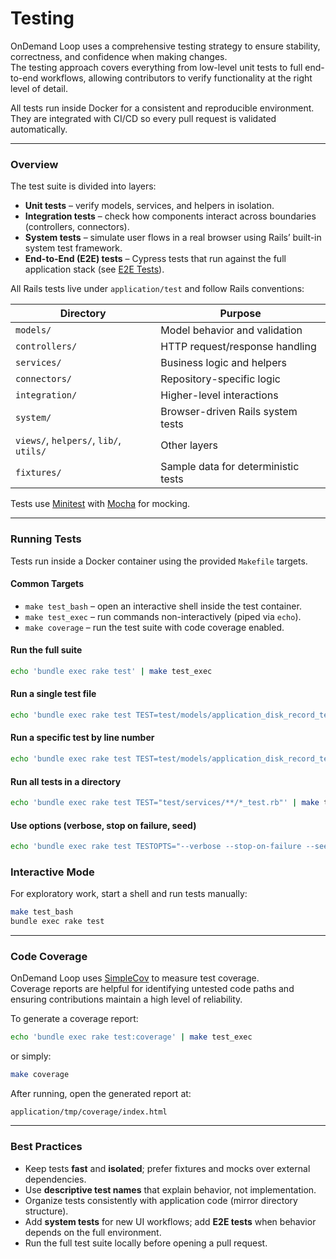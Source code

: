 # Testing

OnDemand Loop uses a comprehensive testing strategy to ensure stability, correctness, and confidence when making changes.  
The testing approach covers everything from low-level unit tests to full end-to-end workflows, allowing contributors to verify functionality at the right level of detail.

All tests run inside Docker for a consistent and reproducible environment.  
They are integrated with CI/CD so every pull request is validated automatically.

---

### Overview
The test suite is divided into layers:

- **Unit tests** – verify models, services, and helpers in isolation.
- **Integration tests** – check how components interact across boundaries (controllers, connectors).
- **System tests** – simulate user flows in a real browser using Rails’ built-in system test framework.
- **End-to-End (E2E) tests** – Cypress tests that run against the full application stack (see [E2E Tests](e2e_tests.md)).

All Rails tests live under `application/test` and follow Rails conventions:

| Directory         | Purpose |
|-------------------|---------|
| `models/`         | Model behavior and validation |
| `controllers/`    | HTTP request/response handling |
| `services/`       | Business logic and helpers |
| `connectors/`     | Repository-specific logic |
| `integration/`    | Higher-level interactions |
| `system/`         | Browser-driven Rails system tests |
| `views/`, `helpers/`, `lib/`, `utils/` | Other layers |
| `fixtures/`       | Sample data for deterministic tests |

Tests use [Minitest](https://guides.rubyonrails.org/testing.html) with [Mocha](https://mocha.jamesmead.org/) for mocking.  

---

### Running Tests
Tests run inside a Docker container using the provided `Makefile` targets.

#### Common Targets
- `make test_bash` – open an interactive shell inside the test container.
- `make test_exec` – run commands non-interactively (piped via `echo`).
- `make coverage` – run the test suite with code coverage enabled.

#### Run the full suite
```bash
echo 'bundle exec rake test' | make test_exec
```

#### Run a single test file
```bash
echo 'bundle exec rake test TEST=test/models/application_disk_record_test.rb' | make test_exec
```

#### Run a specific test by line number
```bash
echo 'bundle exec rake test TEST=test/models/application_disk_record_test.rb:52' | make test_exec
```

#### Run all tests in a directory
```bash
echo 'bundle exec rake test TEST="test/services/**/*_test.rb"' | make test_exec
```

#### Use options (verbose, stop on failure, seed)
```bash
echo 'bundle exec rake test TESTOPTS="--verbose --stop-on-failure --seed=1234"' | make test_exec
```

### Interactive Mode
For exploratory work, start a shell and run tests manually:
```bash
make test_bash
bundle exec rake test
```

---

### Code Coverage
OnDemand Loop uses [SimpleCov](https://github.com/simplecov-ruby/simplecov) to measure test coverage.  
Coverage reports are helpful for identifying untested code paths and ensuring contributions maintain a high level of reliability.

To generate a coverage report:

```bash
echo 'bundle exec rake test:coverage' | make test_exec
```

or simply:

```bash
make coverage
```

After running, open the generated report at:
```
application/tmp/coverage/index.html
```

---

### Best Practices
- Keep tests **fast** and **isolated**; prefer fixtures and mocks over external dependencies.
- Use **descriptive test names** that explain behavior, not implementation.
- Organize tests consistently with application code (mirror directory structure).
- Add **system tests** for new UI workflows; add **E2E tests** when behavior depends on the full environment.
- Run the full test suite locally before opening a pull request.  
